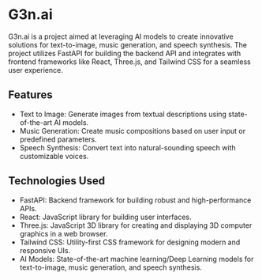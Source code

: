 # G3n.ai

G3n.ai is a project aimed at leveraging AI models to create innovative solutions for text-to-image, music generation, and speech synthesis. The project utilizes FastAPI for building the backend API and integrates with frontend frameworks like React, Three.js, and Tailwind CSS for a seamless user experience.

## Features

- Text to Image: Generate images from textual descriptions using state-of-the-art AI models.
- Music Generation: Create music compositions based on user input or predefined parameters.
- Speech Synthesis: Convert text into natural-sounding speech with customizable voices.

## Technologies Used

- FastAPI: Backend framework for building robust and high-performance APIs.
- React: JavaScript library for building user interfaces.
- Three.js: JavaScript 3D library for creating and displaying 3D computer graphics in a web browser.
- Tailwind CSS: Utility-first CSS framework for designing modern and responsive UIs.
- AI Models: State-of-the-art machine learning/Deep Learning models for text-to-image, music generation, and speech synthesis.



